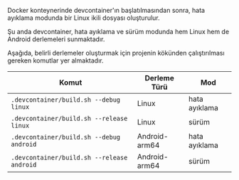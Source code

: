 Docker konteynerinde devcontainer'ın başlatılmasından sonra, hata ayıklama modunda bir Linux ikili dosyası oluşturulur.

Şu anda devcontainer, hata ayıklama ve sürüm modunda hem Linux hem de Android derlemeleri sunmaktadır.

Aşağıda, belirli derlemeler oluşturmak için projenin kökünden çalıştırılması gereken komutlar yer almaktadır.

Komut | Derleme Türü | Mod
-|-|-
`.devcontainer/build.sh --debug linux` | Linux | hata ayıklama
`.devcontainer/build.sh --release linux` | Linux | sürüm
`.devcontainer/build.sh --debug android` | Android-arm64 | hata ayıklama
`.devcontainer/build.sh --release android` | Android-arm64 | sürüm
